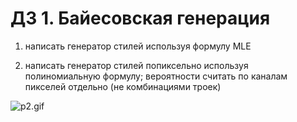 # ДЗ 1. Байесовская генерация

1. написать генератор стилей используя формулу MLE

2. написать генератор стилей попиксельно используя полиномиальную формулу; вероятности считать по каналам пикселей отдельно (не комбинациями троек)
 
![p2.gif](misc%2Fp2.gif)